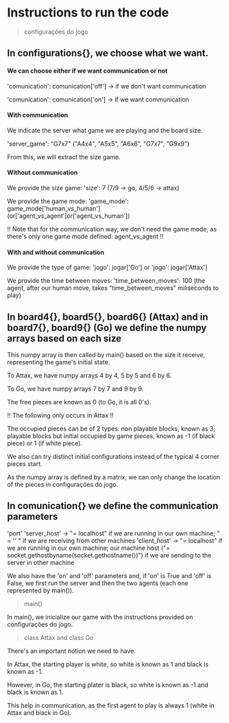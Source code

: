 # Instructions to run the code

> configurações do jogo

## In configurations{}, we choose what we want.

#### We can choose either if we want communication or not

'comunication': comunication['off'] -> if we don't want communication

'comunication': comunication['on'] -> if we want communication


#### With communication

We indicate the server what game we are playing and the board size.

'server_game': "G7x7"  ("A4x4", "A5x5", "A6x6", "G7x7", "G9x9")

From this, we will extract the size game.


#### Without communication

We provide the size game: 'size': 7 (7/9 -> go, 4/5/6 -> attax)

We provide the game mode: 'game_mode': game_mode['human_vs_human'] (or['agent_vs_agent']or['agent_vs_human'])

!! Note that for the communication way, we don't need the game mode, as there's only one game mode defined: agent_vs_agent !!


#### With and without communication

We provide the type of game: 'jogo': jogar['Go'] or 'jogo': jogar['Attax'] 

We provide the time between moves: 'time_between_moves': 100 (the agent, after our human move, takes "time_between_moves" miliseconds to play)


## In board4{}, board5{}, board6{} (Attax) and in board7{}, board9{} (Go) we define the numpy arrays based on each size

This numpy array is then called by main() based on the size it receive, representing the game's initial state.

To Attax, we have numpy arrays 4 by 4, 5 by 5 and 6 by 6.

To Go, we have numpy arrays 7 by 7 and 9 by 9.

The free pieces are known as 0 (to Go, it is all 0's).

!! The following only occurs in Attax !!

The occupied pieces can be of 2 types: non playable blocks, known as 3; playable blocks but initial occupied by game pieces, known as -1 (if black piece) or 1 (if white piece).

We also can try distinct initial configurations instead of the typical 4 corner pieces start.

As the numpy array is defined by a matrix, we can only change the location of the pieces in configurações do jogo.


## In comunication{} we define the communication parameters

'port'
'server_host' -> "= localhost" if we are running in our own machine; " = '' " if we are receiving from other machines
'client_host' -> "= localhost" if we are running in our own machine; our machine host ("= socket.gethostbyname(socket.gethostname())") if we are sending to the server in other machine

We also have the 'on' and 'off' parameters and, if 'on' is True and 'off' is False, we first run the server and then the two agents (each one represented by main()).

> main()

In main(), we inicialize our game with the instructions provided on configurações do jogo.

> class Attax and class Go

There's an important notion we need to have.

In Attax, the starting player is white, so white is known as 1 and black is known as -1.

However, in Go, the starting plater is black, so white is known as -1 and black is known as 1.

This help in communication, as the first agent to play is always 1 (white in Attax and black in Go).